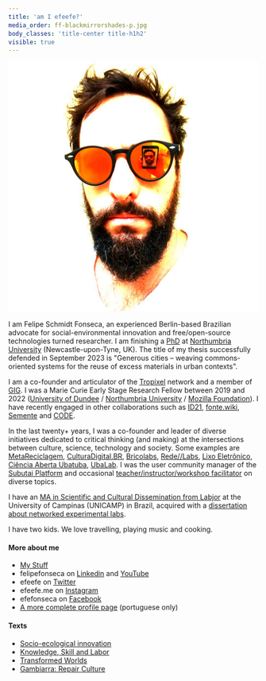 ```yaml
---
title: 'am I efeefe?'
media_order: ff-blackmirrorshades-p.jpg
body_classes: 'title-center title-h1h2'
visible: true
---
```


![](ff-blackmirrorshades-p.jpg?resize=220&classes=float-right)



I am Felipe Schmidt Fonseca, an experienced Berlin-based Brazilian advocate for social-environmental innovation and free/open-source technologies turned researcher. I am finishing a [PhD](../opendott) at  [Northumbria University](https://northumbria.ac.uk) (Newcastle-upon-Tyne, UK). The title of my thesis successfully defended in September 2023 is "Generous cities – weaving commons-oriented systems for the reuse of excess materials in urban contexts".

I am a co-founder and articulator of the [Tropixel](https://tropixel.org) network and a member of [GIG](https://globalinnovationgathering.org/). I was a Marie Curie Early Stage Research Fellow between 2019 and 2022 ([University of Dundee](https://dundee.ac.uk/) / [Northumbria University](https://northumbria.ac.uk) / [Mozilla Foundation](https://foundation.mozilla.org/)). I have recently engaged in other collaborations such as [ID21](../stuff/id21-briefing), [fonte.wiki](https://fonte.wiki), [Semente](https://fonte.wiki/semente_en) and [CODE](../stuff/exactitude-maps).

In the last twenty+ years, I was a co-founder and leader of diverse initiatives dedicated to critical thinking (and making) at the intersections between culture, science, technology and society. Some examples are [MetaReciclagem](https://metareciclagem.github.io/), [CulturaDigital.BR](https://web.archive.org/web/20200428202319/http://culturadigital.br/), [Bricolabs](https://wiki.p2pfoundation.net/Bricolabs), [Rede//Labs](../stuff/redelabs), [Lixo Eletrônico](https://web.archive.org/web/20130318073725/http://lixoeletronico.org:80/), [Ciência Aberta Ubatuba](https://cienciaabertaubatuba.github.io/), [UbaLab](https://ubalab.github.io/). I was the user community manager of the [Subutai Platform](https://subutai.io) and occasional [teacher/instructor/workshop facilitator](../stuff/lectures-talks-presentations) on diverse topics.

I have an [MA in Scientific and Cultural Dissemination from Labjor](http://www.labjor.unicamp.br/) at the University of Campinas (UNICAMP) in Brazil, acquired with a [dissertation about networked experimental labs](https://redelabs-org.github.io/livro/redelabs-laborat%C3%B3rios-experimentais-em-rede-2014).

I have two kids. We love travelling, playing music and cooking.

#### More about me

- [My Stuff](../stuff)
- felipefonseca on [Linkedin](https://www.linkedin.com/in/felipefonseca) and [YouTube](https://www.youtube.com/felipefonseca)
- efeefe on [Twitter](https://twitter.com/efeefe)
- efeefe.me on [Instagram](https://www.instagram.com/efeefe.me/)
- efefonseca on [Facebook](https://www.facebook.com/efefonseca)
- [A more complete profile page](http://wiki.ubatuba.cc/doku.php?id=felipefonseca) (portuguese only)

#### Texts

- [Socio-ecological innovation](https://magazine.vunela.com/socio-ecological-innovation-dc1999d556a5)
- [Knowledge, Skill and Labor](../stuff/knowledge-skill-labor )
- [Transformed Worlds](../stuff/transformed-worlds )
- [Gambiarra: Repair Culture](../stuff/gambiarra-repair-culture)
